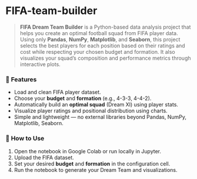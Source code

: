 # FIFA-team-builder

> **FIFA Dream Team Builder** is a Python-based data analysis project that helps you create an optimal football squad from FIFA player data. Using only **Pandas**, **NumPy**, **Matplotlib**, and **Seaborn**, this project selects the best players for each position based on their ratings and cost while respecting your chosen budget and formation. It also visualizes your squad’s composition and performance metrics through interactive plots.


### 🧩 **Features**

* Load and clean FIFA player dataset.
* Choose your **budget** and **formation** (e.g., 4-3-3, 4-4-2).
* Automatically build an **optimal squad** (Dream XI) using player stats.
* Visualize player ratings and positional distribution using charts.
* Simple and lightweight — no external libraries beyond Pandas, NumPy, Matplotlib, Seaborn.


### 🚀 **How to Use**

1. Open the notebook in Google Colab or run locally in Jupyter.
2. Upload the FIFA dataset.
3. Set your desired **budget** and **formation** in the configuration cell.
4. Run the notebook to generate your Dream Team and visualizations.







